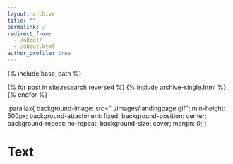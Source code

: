 ```yaml
---
layout: archive
title: ""
permalink: /
redirect_from: 
  - /about/
  - /about.html
author_profile: true
---
```


{% include base_path %}

{% for post in site.research reversed %} {% include archive-single.html %} {% endfor %}

<html>
.parallax{
    background-image: src="../images/landingpage.gif";
    min-height: 500px; 
    background-attachment: fixed;
    background-position: center;
    background-repeat: no-repeat;
    background-size: cover;
    margin: 0;
}

<title>Bootstrap Default Template</title>
<link rel="stylesheet" href="https://maxcdn.bootstrapcdn.com/bootstrap/3.3.7/css/bootstrap.min.css">
<script src="https://ajax.googleapis.com/ajax/libs/jquery/3.1.1/jquery.min.js"></script>
<script src="https://maxcdn.bootstrapcdn.com/bootstrap/3.3.7/js/bootstrap.min.js"></script>
<body>
<h1 id="header">Text</h1>
<div class="parallax"></div>
<div class="col-lg-12 text-box text-center">
</div>
</body>
</html>


